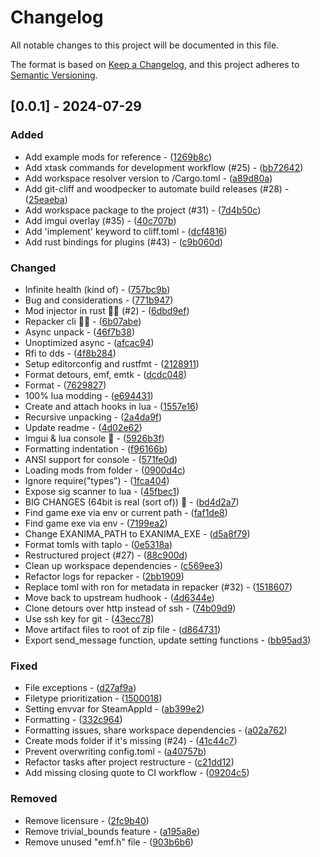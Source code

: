 # Changelog

All notable changes to this project will be documented in this file.

The format is based on [Keep a Changelog](https://keepachangelog.com/en/1.0.0/),
and this project adheres to [Semantic Versioning](https://semver.org/spec/v2.0.0.html).

## [0.0.1] - 2024-07-29

### Added

- Add example mods for reference - ([1269b8c](https://codeberg.org/ExanimaModding/Toolkit/commit/1269b8ca00da90c9ab3d637592052d3bcaa200f6))
- Add xtask commands for development workflow (#25) - ([bb72642](https://codeberg.org/ExanimaModding/Toolkit/commit/bb72642f69d4012f7b6639648e46757368f0f064))
- Add workspace resolver version to /Cargo.toml - ([a89d80a](https://codeberg.org/ExanimaModding/Toolkit/commit/a89d80ab165f0065d60e46ce8ce2a9918460a15a))
- Add git-cliff and woodpecker to automate build releases (#28) - ([25eaeba](https://codeberg.org/ExanimaModding/Toolkit/commit/25eaeba85b2b6b3a88b9160562af2bef2efc1148))
- Add workspace package to the project (#31) - ([7d4b50c](https://codeberg.org/ExanimaModding/Toolkit/commit/7d4b50c0f5850a6874fe59478248d356103beed5))
- Add imgui overlay (#35) - ([40c707b](https://codeberg.org/ExanimaModding/Toolkit/commit/40c707b96fb00a9f8ccb684c53cbb5af99b4c50c))
- Add 'implement' keyword to cliff.toml - ([dcf4816](https://codeberg.org/ExanimaModding/Toolkit/commit/dcf4816aa74c91806fec65d230ea244311603c10))
- Add rust bindings for plugins (#43) - ([c9b060d](https://codeberg.org/ExanimaModding/Toolkit/commit/c9b060d9fdff006136ea93f9cea8289c9befd4cd))

### Changed

- Infinite health (kind of) - ([757bc9b](https://codeberg.org/ExanimaModding/Toolkit/commit/757bc9b97ded0912754cb1b834fa5920ed1f32d9))
- Bug and considerations - ([771b947](https://codeberg.org/ExanimaModding/Toolkit/commit/771b947d015e47716139d94f8d251ab714fbd863))
- Mod injector in rust 🚀🚀 (#2) - ([6dbd9ef](https://codeberg.org/ExanimaModding/Toolkit/commit/6dbd9efee59b9f6a2084a694835d035db3da82db))
- Repacker cli 🚀🚀 - ([6b07abe](https://codeberg.org/ExanimaModding/Toolkit/commit/6b07abe6afb55fee7c9b5cf1e1e8f81b51596704))
- Async unpack - ([46f7b38](https://codeberg.org/ExanimaModding/Toolkit/commit/46f7b38ceb1785cc8e927a494fecc0180d875a99))
- Unoptimized async - ([afcac94](https://codeberg.org/ExanimaModding/Toolkit/commit/afcac94e6b1147ecf34bdf7780c258f9cc9d9445))
- Rfi to dds - ([4f8b284](https://codeberg.org/ExanimaModding/Toolkit/commit/4f8b284b3a502db15f17e3e931f775bcdf967531))
- Setup editorconfig and rustfmt - ([2128911](https://codeberg.org/ExanimaModding/Toolkit/commit/2128911274837ea1424382b4e31a229906881794))
- Format detours, emf, emtk - ([dcdc048](https://codeberg.org/ExanimaModding/Toolkit/commit/dcdc048547c3368d51d5ac0897ff26bb65a094f5))
- Format - ([7629827](https://codeberg.org/ExanimaModding/Toolkit/commit/76298279beb971b29f8ab3f4fe084c0b26baf4d5))
- 100% lua modding - ([e694431](https://codeberg.org/ExanimaModding/Toolkit/commit/e69443135a232c8d3cbc51905cb9099573be0c94))
- Create and attach hooks in lua - ([1557e16](https://codeberg.org/ExanimaModding/Toolkit/commit/1557e1688be7b47b99a87c474c58a723bfc6e32b))
- Recursive unpacking - ([2a4da9f](https://codeberg.org/ExanimaModding/Toolkit/commit/2a4da9f663feb9285506436e7faddb5dca231370))
- Update readme - ([4d02e62](https://codeberg.org/ExanimaModding/Toolkit/commit/4d02e6228dc98f9348787c58210154f6177f6c73))
- Imgui & lua console 🚀 - ([5926b3f](https://codeberg.org/ExanimaModding/Toolkit/commit/5926b3f5e43ec548570e4ddbd0e5556f88210924))
- Formatting indentation - ([f96166b](https://codeberg.org/ExanimaModding/Toolkit/commit/f96166b4179b8bc2c1208527a1c5841aa19e13ab))
- ANSI support for console - ([571fe0d](https://codeberg.org/ExanimaModding/Toolkit/commit/571fe0da9cfc1b1b1ae864a337fd4cca75dcdfc6))
- Loading mods from folder - ([0900d4c](https://codeberg.org/ExanimaModding/Toolkit/commit/0900d4c6a49d7aa9c8e939093d41d587831882f4))
- Ignore require("types") - ([1fca404](https://codeberg.org/ExanimaModding/Toolkit/commit/1fca40441e1bf1c4c6b486fb19940d3e2c799c33))
- Expose sig scanner to lua - ([45fbec1](https://codeberg.org/ExanimaModding/Toolkit/commit/45fbec15dfe7b402af3ad5da10723d18d8193162))
- BIG CHANGES (64bit is real (sort of)) :rocket: - ([bd4d2a7](https://codeberg.org/ExanimaModding/Toolkit/commit/bd4d2a7c0cd2fa869701113f677170c59654696a))
- Find game exe via env or current path - ([faf1de8](https://codeberg.org/ExanimaModding/Toolkit/commit/faf1de87f8871ab1cd88615c9acb88b8f34096ef))
- Find game exe via env - ([7199ea2](https://codeberg.org/ExanimaModding/Toolkit/commit/7199ea29d17f4bff7491b3212482678236ee24f4))
- Change EXANIMA_PATH to EXANIMA_EXE - ([d5a8f79](https://codeberg.org/ExanimaModding/Toolkit/commit/d5a8f79b647a38e89d07bddeca36f601f8aaeb20))
- Format tomls with taplo - ([0e5318a](https://codeberg.org/ExanimaModding/Toolkit/commit/0e5318adad51426c0e195b18977fa14ab47fa714))
- Restructured project (#27) - ([88c900d](https://codeberg.org/ExanimaModding/Toolkit/commit/88c900de9ea9c5e70ffa88572cec3eccde668fa5))
- Clean up workspace dependencies - ([c569ee3](https://codeberg.org/ExanimaModding/Toolkit/commit/c569ee37d0e6f943c0e17e34df16ceefd661011e))
- Refactor logs for repacker - ([2bb1909](https://codeberg.org/ExanimaModding/Toolkit/commit/2bb19092ce6722b9d2b019d80dfa5da86fc062c5))
- Replace toml with ron for metadata in repacker (#32) - ([1518607](https://codeberg.org/ExanimaModding/Toolkit/commit/1518607b5e6233d452a6989606561423bf7756e9))
- Move back to upstream hudhook - ([4d6344e](https://codeberg.org/ExanimaModding/Toolkit/commit/4d6344e8c03fc16ab7e20771157e8245bb43d709))
- Clone detours over http instead of ssh - ([74b09d9](https://codeberg.org/ExanimaModding/Toolkit/commit/74b09d9925ff7e059b1d3768d94fab935166013f))
- Use ssh key for git - ([43ecc78](https://codeberg.org/ExanimaModding/Toolkit/commit/43ecc78496dd98f98dc58fee4d4d729b46b4a015))
- Move artifact files to root of zip file - ([d864731](https://codeberg.org/ExanimaModding/Toolkit/commit/d864731dcca8637f3d72e3ffd4c9a04e8d103bc4))
- Export send_message function, update setting functions - ([bb95ad3](https://codeberg.org/ExanimaModding/Toolkit/commit/bb95ad3a2cb53a881de11094a5c9bb577603d1d7))

### Fixed

- File exceptions - ([d27af9a](https://codeberg.org/ExanimaModding/Toolkit/commit/d27af9ae23b1d9a57d5d37a722c3d627b0595978))
- Filetype prioritization - ([1500018](https://codeberg.org/ExanimaModding/Toolkit/commit/15000183a4d04cd95d83d5e9863340093c1e9788))
- Setting envvar for SteamAppId - ([ab399e2](https://codeberg.org/ExanimaModding/Toolkit/commit/ab399e21d8aaa08891ffc15de0aab947636bd2ff))
- Formatting - ([332c964](https://codeberg.org/ExanimaModding/Toolkit/commit/332c964a3cfd326e67fad1641bd802560ca40eca))
- Formatting issues, share workspace dependencies - ([a02a762](https://codeberg.org/ExanimaModding/Toolkit/commit/a02a76247da6f36e38d32249d1d1e29af1b60772))
- Create mods folder if it's missing (#24) - ([41c44c7](https://codeberg.org/ExanimaModding/Toolkit/commit/41c44c7513678cc62456f4cc441734db39855322))
- Prevent overwriting config.toml - ([a40757b](https://codeberg.org/ExanimaModding/Toolkit/commit/a40757be63f42ce782ff88a3ba0013f07f715eb0))
- Refactor tasks after project restructure - ([c21dd12](https://codeberg.org/ExanimaModding/Toolkit/commit/c21dd12149dfc722181377f690da0c2789bfc94a))
- Add missing closing quote to CI workflow - ([09204c5](https://codeberg.org/ExanimaModding/Toolkit/commit/09204c583bec47024af1622e6d3d03c735a10b92))

### Removed

- Remove licensure - ([2fc9b40](https://codeberg.org/ExanimaModding/Toolkit/commit/2fc9b404aea705b3ba1c244a277c7e382acc2c07))
- Remove trivial_bounds feature - ([a195a8e](https://codeberg.org/ExanimaModding/Toolkit/commit/a195a8e11a81561316f039d51e15ea1b9afdfbce))
- Remove unused "emf.h" file - ([903b6b6](https://codeberg.org/ExanimaModding/Toolkit/commit/903b6b65eedbae65f325c057b5b37915e6d6f55c))


<!-- generated by git-cliff -->
